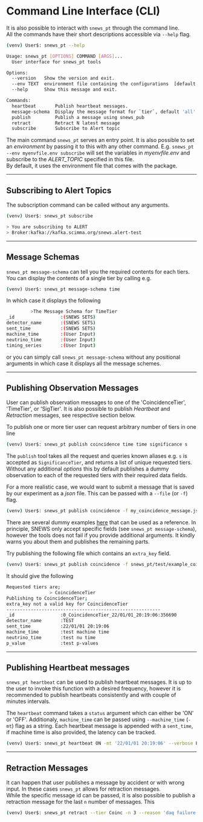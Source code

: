 # Command Line Interface (CLI)

It is also possible to interact with `snews_pt` through the command line. <br>
All the commands have their short descriptions accessible via `--help` flag. 
```bash
(venv) User$: snews_pt --help 
```
```bash
Usage: snews_pt [OPTIONS] COMMAND [ARGS]...
  User interface for snews_pt tools

Options:
  --version   Show the version and exit.
  --env TEXT  environment file containing the configurations  [default: (auxiliary/test-config.env)]
  --help      Show this message and exit.

Commands:
  heartbeat       Publish heartbeat messages.
  message-schema  Display the message format for `tier`, default 'all'
  publish         Publish a message using snews_pub
  retract         Retract N latest message
  subscribe       Subscribe to Alert topic 
```
The main command `snews_pt` serves an entry point. It is also possible to set an _environment_ by passing it to this with any other command. 
E.g. `snews_pt --env myenvfile.env subscribe` will set the variables in _myenvfile.env_  and subscribe to the _ALERT_TOPIC_ specified in this file. <br>
By default, it uses the environment file that comes with the package.

---
## Subscribing to Alert Topics
The subscription command can be called without any arguments.
```bash 
(venv) User$: snews_pt subscribe 
```
```bash
> You are subscribing to ALERT 
> Broker:kafka://kafka.scimma.org/snews.alert-test
```
---
## Message Schemas
`snews_pt message-schema` can tell you the required contents for each tiers. You can display the contents of a single tier by calling e.g.
```bash
(venv) User$: snews_pt message-schema time
```
In which case it displays the following
```bash
         >The Message Schema for TimeTier 
_id                 :(SNEWS SETS)
detector_name       :(SNEWS SETS)
sent_time           :(SNEWS SETS)
machine_time        :(User Input)
neutrino_time       :(User Input)
timing_series       :(User Input)  
```
or you can simply call `snews_pt message-schema` without any positional arguments in which case it displays all the message schemes. <br>

---

## Publishing Observation Messages
User can publish observation messages to one of the 'CoincidenceTier', 'TimeTier', or 'SigTier'. It is also possible to publish _Heartbeat_ and _Retraction_ messages, see respective section below.

To publish one or more tier user can request arbitrary number of tiers in one line
```bash
(venv) User$: snews_pt publish coincidence time time significance s
```
The `publish` tool takes all the request and queries known aliases e.g. `s` is accepted as `SignificanceTier`, and returns a list of unique requested tiers.<br>
Without any additional _options_ this by default publishes a dummy observation to each of the requested tiers with their required data fields.

For a more realistic case, we would want to submit a message that is saved by our experiment as a _json_ file. This can be passed with a `--file` (or `-f`) flag.
```bash
(venv) User$: snews_pt publish coincidence -f my_coincidence_message.json
```
There are several dummy examples [here](../test/) that can be used as a reference. In principle, SNEWS only accept specific fields (see `snews_pt message-schema`), however the tools does not fail if you provide additional arguments. It kindly warns you about them and publishes the remaining parts.

Try publishing the following file which contains an `extra_key` field.
```bash
(venv) User$: snews_pt publish coincidence -f snews_pt/test/example_coincidence_tier_message.json
```

It should give the following
```bash
Requested tiers are;
                > CoincidenceTier
Publishing to CoincidenceTier;
extra_key not a valid key for CoincidenceTier
---------------------------------------------------------
_id                 :0_CoincidenceTier_22/01/01_20:19:06:356690
detector_name       :TEST
sent_time           :22/01/01 20:19:06
machine_time        :test machine time
neutrino_time       :test nu time
p_value             :test p-values 
```
----

## Publishing Heartbeat messages

`snews_pt heartbeat`  can be used to publish heartbeat messages. It is up to the user to invoke this function with a desired frequency, however it is recommended to publish heartbeats consistently and with couple of minutes intervals.

The `heartbeat` command takes a `status` argument which can either be 'ON' or 'OFF'. 
Additionaly, `machine_time` can be passed using `--machine_time` (`-mt`) flag as a string. Each heartbeat message is appended with a `sent_time`, if machine time is also provided, the latency can be tracked.

```bash
(venv) User$: snews_pt heartbeat ON -mt '22/01/01 20:19:06' --verbose False
```
---

## Retraction Messages

It can happen that user publishes a message by accident or with wrong input. In these cases `snews_pt` allows for retraction messages. <br>
While the specific message id can be passed, it is also possible to publish a retraction message for the last `n` number of messages. This

```bash
(venv) User$: snews_pt retract --tier Coinc -n 3 --reason 'daq failure' 
```
